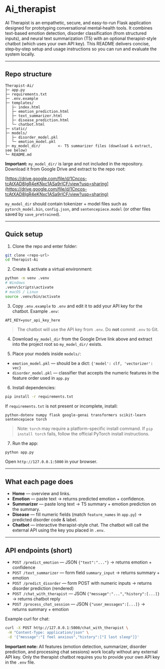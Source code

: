 # Ai_therapist
AI Therapist is an empathetic, secure, and easy-to-run Flask application designed for prototyping conversational mental‑health tools. It combines text-based emotion detection, disorder classification (from structured inputs), and neural text summarization (T5) with an optional therapist-style chatbot (which uses your own API key). This README delivers concise, step‑by‑step setup and usage instructions so you can run and evaluate the system locally.

---

## Repo structure 

```
Therapist-Ai/
├─ app.py
├─ requirements.txt
├─ .env.example
├─ templates/
│  ├─ index.html
│  ├─ emotion_prediction.html
│  ├─ text_summarizer.html
│  ├─ disease_prediction.html
│  └─ chatbot.html
├─ static/
├─ models/
│  ├─ disorder_model.pkl
│  └─ emotion_model.pkl
├─ my_model_dir/        <- T5 summarizer files (download & extract, see below)
└─ README.md
```

**Important:** `my_model_dir/` is large and not included in the repository. Download it from Google Drive and extract to the repo root:

[https://drive.google.com/file/d/1Cncos-tcAtXAD8IgR4eKNxc1ASa9rICF/view?usp=sharing](https://drive.google.com/file/d/1Cncos-tcAtXAD8IgR4eKNxc1ASa9rICF/view?usp=sharing)

`my_model_dir` should contain tokenizer + model files such as `pytorch_model.bin`, `config.json`, and `sentencepiece.model` (or other files saved by `save_pretrained`).

---

## Quick setup

1. Clone the repo and enter folder:

```bash
git clone <repo-url>
cd Therapist-Ai
```

2. Create & activate a virtual environment:

```bash
python -m venv .venv
# Windows
.venv\Scripts\activate
# macOS / Linux
source .venv/bin/activate
```

3. Copy `.env.example` to `.env` and edit it to add your API key for the chatbot. Example `.env`:

```
API_KEY=your_api_key_here
```

> The chatbot will use the API key from `.env`. Do **not** commit `.env` to Git.

4. Download `my_model_dir` from the Google Drive link above and extract into the project root so `my_model_dir/` exists.

5. Place your models inside `models/`:

- `emotion_model.pkl` — should be a dict: `{'model': clf, 'vectorizer': vec}`
- `disorder_model.pkl` — classifier that accepts the numeric features in the feature order used in `app.py`

6. Install dependencies:

```bash
pip install -r requirements.txt
```

If `requirements.txt` is not present or incomplete, install:

```
python-dotenv numpy flask google-genai transformers scikit-learn sentencepiece torch
```

> Note: `torch` may require a platform-specific install command. If `pip install torch` fails, follow the official PyTorch install instructions.

7. Run the app:

```bash
python app.py
```

Open `http://127.0.0.1:5000` in your browser.

---

## What each page does

- **Home** — overview and links.
- **Emotion** — paste text → returns predicted emotion + confidence.
- **Summarizer** — paste long text → T5 summary + emotion prediction on the summary.
- **Disease** — fill numeric fields (match `feature_names` in `app.py`) → predicted disorder code & label.
- **Chatbot** — interactive therapist-style chat. The chatbot will call the external API using the key you placed in `.env`.

---

## API endpoints (short)

- `POST /predict_emotion` — JSON `{"text":"..."}` → returns emotion + confidence
- `POST /text_summarizer` — form field `summary_input` → returns summary + emotion
- `POST /predict_disorder` — form POST with numeric inputs → returns disorder prediction (rendered)
- `POST /chat_with_therapist` — JSON `{"message":"...","history":[...]}` → returns chatbot reply
- `POST /process_chat_session` — JSON `{"user_messages":[...]}` → returns summary + emotion

Example curl for chat:

```bash
curl -X POST http://127.0.0.1:5000/chat_with_therapist \
 -H "Content-Type: application/json" \
 -d '{"message":"I feel anxious","history":["I lost sleep"]}'
```

**Important note:** All features (emotion detection, summarizer, disorder prediction, and processing chat sessions) work locally without any external API key. Only the therapist chatbot requires you to provide your own API key in the `.env` file.
